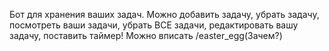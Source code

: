 Бот для хранения ваших задач.
Можно добавить задачу, убрать задачу, посмотреть ваши задачи, убрать ВСЕ задачи, редактировать вашу задачу, поставить таймер! Можно вписать /easter_egg(Зачем?)
